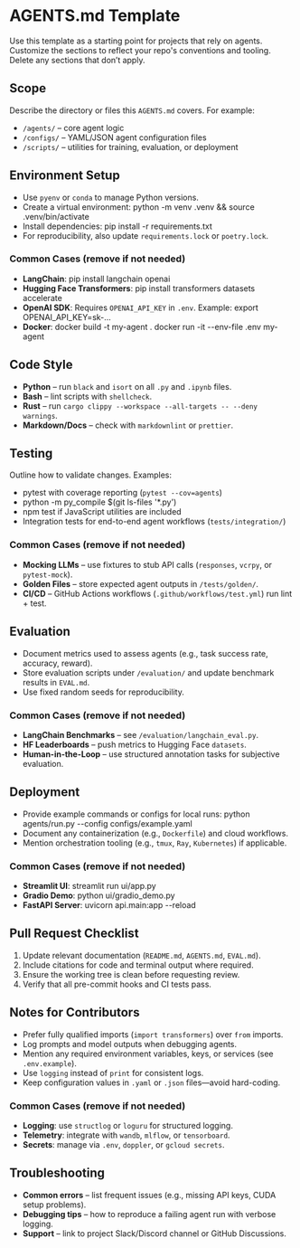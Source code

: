 # AGENTS.md Template

Use this template as a starting point for projects that rely on agents. Customize the
sections to reflect your repo's conventions and tooling. Delete any sections that don’t
apply.

## Scope

Describe the directory or files this `AGENTS.md` covers. For example:
- `/agents/` – core agent logic
- `/configs/` – YAML/JSON agent configuration files
- `/scripts/` – utilities for training, evaluation, or deployment

## Environment Setup

- Use `pyenv` or `conda` to manage Python versions.
- Create a virtual environment:
  python -m venv .venv && source .venv/bin/activate
- Install dependencies:
  pip install -r requirements.txt
- For reproducibility, also update `requirements.lock` or `poetry.lock`.

### Common Cases (remove if not needed)

- **LangChain**:
  pip install langchain openai
- **Hugging Face Transformers**:
  pip install transformers datasets accelerate
- **OpenAI SDK**:
  Requires `OPENAI_API_KEY` in `.env`. Example:
  export OPENAI_API_KEY=sk-...
- **Docker**:
  docker build -t my-agent .
  docker run -it --env-file .env my-agent

## Code Style

- **Python** – run `black` and `isort` on all `.py` and `.ipynb` files.
- **Bash** – lint scripts with `shellcheck`.
- **Rust** – run `cargo clippy --workspace --all-targets -- --deny warnings`.
- **Markdown/Docs** – check with `markdownlint` or `prettier`.

## Testing

Outline how to validate changes. Examples:
- pytest with coverage reporting (`pytest --cov=agents`)
- python -m py_compile $(git ls-files '*.py')
- npm test if JavaScript utilities are included
- Integration tests for end-to-end agent workflows (`tests/integration/`)

### Common Cases (remove if not needed)

- **Mocking LLMs** – use fixtures to stub API calls (`responses`, `vcrpy`, or `pytest-mock`).
- **Golden Files** – store expected agent outputs in `/tests/golden/`.
- **CI/CD** – GitHub Actions workflows (`.github/workflows/test.yml`) run lint + test.

## Evaluation

- Document metrics used to assess agents (e.g., task success rate, accuracy, reward).
- Store evaluation scripts under `/evaluation/` and update benchmark results in `EVAL.md`.
- Use fixed random seeds for reproducibility.

### Common Cases (remove if not needed)

- **LangChain Benchmarks** – see `/evaluation/langchain_eval.py`.
- **HF Leaderboards** – push metrics to Hugging Face `datasets`.
- **Human-in-the-Loop** – use structured annotation tasks for subjective evaluation.

## Deployment

- Provide example commands or configs for local runs:
  python agents/run.py --config configs/example.yaml
- Document any containerization (e.g., `Dockerfile`) and cloud workflows.
- Mention orchestration tooling (e.g., `tmux`, `Ray`, `Kubernetes`) if applicable.

### Common Cases (remove if not needed)

- **Streamlit UI**:
  streamlit run ui/app.py
- **Gradio Demo**:
  python ui/gradio_demo.py
- **FastAPI Server**:
  uvicorn api.main:app --reload

## Pull Request Checklist

1. Update relevant documentation (`README.md`, `AGENTS.md`, `EVAL.md`).
2. Include citations for code and terminal output where required.
3. Ensure the working tree is clean before requesting review.
4. Verify that all pre-commit hooks and CI tests pass.

## Notes for Contributors

- Prefer fully qualified imports (`import transformers`) over `from` imports.
- Log prompts and model outputs when debugging agents.
- Mention any required environment variables, keys, or services (see `.env.example`).
- Use `logging` instead of `print` for consistent logs.
- Keep configuration values in `.yaml` or `.json` files—avoid hard-coding.

### Common Cases (remove if not needed)

- **Logging**: use `structlog` or `loguru` for structured logging.
- **Telemetry**: integrate with `wandb`, `mlflow`, or `tensorboard`.
- **Secrets**: manage via `.env`, `doppler`, or `gcloud secrets`.

## Troubleshooting

- **Common errors** – list frequent issues (e.g., missing API keys, CUDA setup problems).
- **Debugging tips** – how to reproduce a failing agent run with verbose logging.
- **Support** – link to project Slack/Discord channel or GitHub Discussions.
